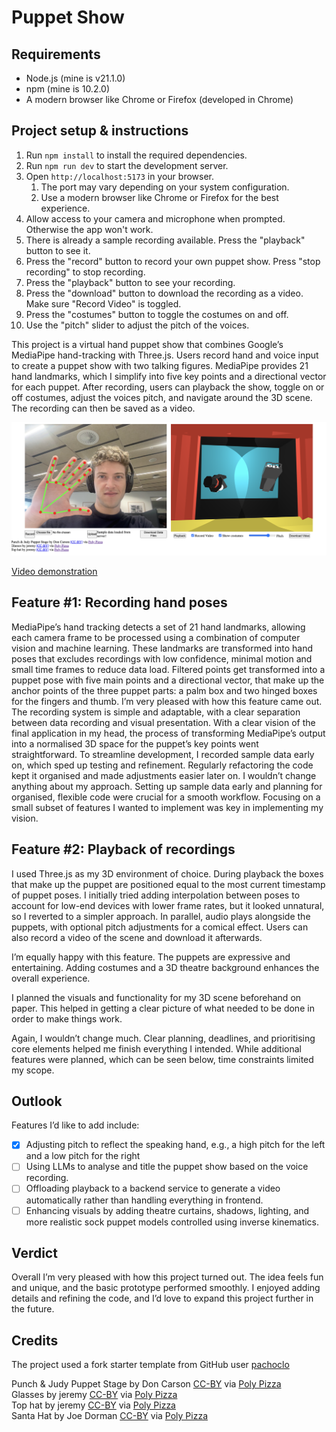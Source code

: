 # Puppet Show

## Requirements

- Node.js (mine is v21.1.0)
- npm (mine is 10.2.0)
- A modern browser like Chrome or Firefox (developed in Chrome)

## Project setup & instructions

1. Run `npm install` to install the required dependencies.
2. Run `npm run dev` to start the development server.
3. Open `http://localhost:5173` in your browser. 
   1. The port may vary depending on your system configuration.
   2. Use a modern browser like Chrome or Firefox for the best experience.
4. Allow access to your camera and microphone when prompted. Otherwise the app won't work.
5. There is already a sample recording available. Press the "playback" button to see it.
6. Press the "record" button to record your own puppet show. Press "stop recording" to stop recording.
7. Press the "playback" button to see your recording.
8. Press the "download" button to download the recording as a video. Make sure "Record Video" is toggled.
9. Press the "costumes" button to toggle the costumes on and off.
10. Use the "pitch" slider to adjust the pitch of the voices.

This project is a virtual hand puppet show that combines Google’s MediaPipe hand-tracking with Three.js. Users record hand and voice input to create a puppet show with two talking figures. MediaPipe provides 21 hand landmarks, which I simplify into five key points and a directional vector for each puppet. After recording, users can playback the show, toggle on or off costumes, adjust the voices pitch, and navigate around the 3D scene. The recording can then be saved as a video.

![hand_puppet.png](hand_puppet.png)

[Video demonstration](demo_video.mp4)

## Feature #1: Recording hand poses
MediaPipe’s hand tracking detects a set of 21 hand landmarks, allowing each camera frame to be processed using a combination of computer vision and machine learning. These landmarks are transformed into hand poses that excludes recordings with low confidence, minimal motion and small time frames to reduce data load. Filtered points get transformed into a puppet pose with five main points and a directional vector, that make up the anchor points of the three puppet parts: a palm box and two hinged boxes for the fingers and thumb.
I’m very pleased with how this feature came out. The recording system is simple and adaptable, with a clear separation between data recording and visual presentation.
With a clear vision of the final application in my head, the process of transforming MediaPipe’s output into a normalised 3D space for the puppet’s key points went straightforward. To streamline development, I recorded sample data early on, which sped up testing and refinement. Regularly refactoring the code kept it organised and made adjustments easier later on.
I wouldn’t change anything about my approach. Setting up sample data early and planning for organised, flexible code were crucial for a smooth workflow. Focusing on a small subset of features I wanted to implement was key in implementing my vision.

## Feature #2: Playback of recordings
I used Three.js as my 3D environment of choice. During playback the boxes that make up the puppet are positioned equal to the most current timestamp of puppet poses. I initially tried adding interpolation between poses to account for low-end devices with lower frame rates, but it looked unnatural, so I reverted to a simpler approach. In parallel, audio plays alongside the puppets, with optional pitch adjustments for a comical effect. Users can also record a video of the scene and download it afterwards.

I’m equally happy with this feature. The puppets are expressive and entertaining. Adding costumes and a 3D theatre background enhances the overall experience.

I planned the visuals and functionality for my 3D scene beforehand on paper. This helped in getting a clear picture of what needed to be done in order to make things work.

Again, I wouldn’t change much. Clear planning, deadlines, and prioritising core elements helped me finish everything I intended. While additional features were planned, which can be seen below, time constraints limited my scope.

## Outlook
Features I’d like to add include:
- [x] Adjusting pitch to reflect the speaking hand, e.g., a high pitch for the left and a low pitch for the right
- [ ] Using LLMs to analyse and title the puppet show based on the voice recording.
- [ ] Offloading playback to a backend service to generate a video automatically rather than handling everything in frontend.
- [ ] Enhancing visuals by adding theatre curtains, shadows, lighting, and more realistic sock puppet models controlled using inverse kinematics.

## Verdict
Overall I’m very pleased with how this project turned out. The idea feels fun and unique, and the basic prototype performed smoothly. I enjoyed adding details and refining the code, and I’d love to expand this project further in the future.

## Credits

The project used a fork starter template from GitHub user [pachoclo](https://github.com/pachoclo/vite-threejs-ts-template)

Punch & Judy Puppet Stage by Don Carson [CC-BY](https://creativecommons.org/licenses/by/3.0/) via [Poly Pizza](https://poly.pizza/m/9i5mmOwt7cu)\
Glasses by jeremy [CC-BY](https://creativecommons.org/licenses/by/3.0/) via [Poly Pizza](https://poly.pizza/m/9i5mmOwt7cu)\
Top hat by jeremy [CC-BY](https://creativecommons.org/licenses/by/3.0/) via [Poly Pizza](https://poly.pizza/m/e5kV1Y_cZJt)\
Santa Hat by Joe Dorman [CC-BY](https://creativecommons.org/licenses/by/3.0/) via [Poly Pizza](https://poly.pizza/m/3QKT0IHKALm)

